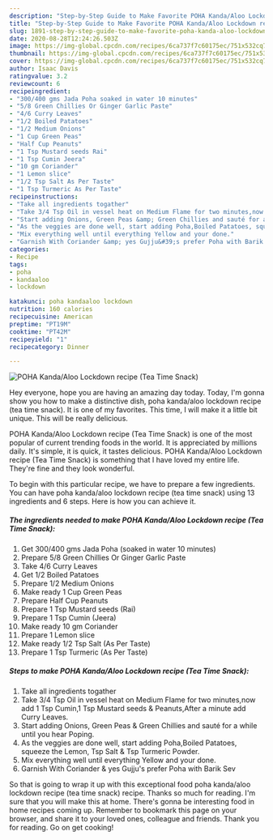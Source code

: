 ```yaml
---
description: "Step-by-Step Guide to Make Favorite POHA Kanda/Aloo Lockdown recipe (Tea Time Snack)"
title: "Step-by-Step Guide to Make Favorite POHA Kanda/Aloo Lockdown recipe (Tea Time Snack)"
slug: 1891-step-by-step-guide-to-make-favorite-poha-kanda-aloo-lockdown-recipe-tea-time-snack
date: 2020-08-28T12:24:26.503Z
image: https://img-global.cpcdn.com/recipes/6ca737f7c60175ec/751x532cq70/poha-kandaaloo-lockdown-recipe-tea-time-snack-recipe-main-photo.jpg
thumbnail: https://img-global.cpcdn.com/recipes/6ca737f7c60175ec/751x532cq70/poha-kandaaloo-lockdown-recipe-tea-time-snack-recipe-main-photo.jpg
cover: https://img-global.cpcdn.com/recipes/6ca737f7c60175ec/751x532cq70/poha-kandaaloo-lockdown-recipe-tea-time-snack-recipe-main-photo.jpg
author: Isaac Davis
ratingvalue: 3.2
reviewcount: 6
recipeingredient:
- "300/400 gms Jada Poha soaked in water 10 minutes"
- "5/8 Green Chillies Or Ginger Garlic Paste"
- "4/6 Curry Leaves"
- "1/2 Boiled Patatoes"
- "1/2 Medium Onions"
- "1 Cup Green Peas"
- "Half Cup Peanuts"
- "1 Tsp Mustard seeds Rai"
- "1 Tsp Cumin Jeera"
- "10 gm Coriander"
- "1 Lemon slice"
- "1/2 Tsp Salt As Per Taste"
- "1 Tsp Turmeric As Per Taste"
recipeinstructions:
- "Take all ingredients togather"
- "Take 3/4 Tsp Oil in vessel heat on Medium Flame for two minutes,now add 1 Tsp Cumin,1 Tsp Mustard seeds &amp; Peanuts,After a minute add Curry Leaves."
- "Start adding Onions, Green Peas &amp; Green Chillies and sauté for a while until you hear Poping."
- "As the veggies are done well, start adding Poha,Boiled Patatoes, squeeze the Lemon, Tsp Salt &amp; Tsp Turmeric Powder."
- "Mix everything well until everything Yellow and your done."
- "Garnish With Coriander &amp; yes Gujju&#39;s prefer Poha with Barik Sev"
categories:
- Recipe
tags:
- poha
- kandaaloo
- lockdown

katakunci: poha kandaaloo lockdown 
nutrition: 160 calories
recipecuisine: American
preptime: "PT19M"
cooktime: "PT42M"
recipeyield: "1"
recipecategory: Dinner

---
```



![POHA Kanda/Aloo Lockdown recipe (Tea Time Snack)](https://img-global.cpcdn.com/recipes/6ca737f7c60175ec/751x532cq70/poha-kandaaloo-lockdown-recipe-tea-time-snack-recipe-main-photo.jpg)

Hey everyone, hope you are having an amazing day today. Today, I'm gonna show you how to make a distinctive dish, poha kanda/aloo lockdown recipe (tea time snack). It is one of my favorites. This time, I will make it a little bit unique. This will be really delicious.

POHA Kanda/Aloo Lockdown recipe (Tea Time Snack) is one of the most popular of current trending foods in the world. It is appreciated by millions daily. It's simple, it is quick, it tastes delicious. POHA Kanda/Aloo Lockdown recipe (Tea Time Snack) is something that I have loved my entire life. They're fine and they look wonderful.




To begin with this particular recipe, we have to prepare a few ingredients. You can have poha kanda/aloo lockdown recipe (tea time snack) using 13 ingredients and 6 steps. Here is how you can achieve it.

<!--inarticleads1-->

##### The ingredients needed to make POHA Kanda/Aloo Lockdown recipe (Tea Time Snack):

1. Get 300/400 gms Jada Poha (soaked in water 10 minutes)
1. Prepare 5/8 Green Chillies Or Ginger Garlic Paste
1. Take 4/6 Curry Leaves
1. Get 1/2 Boiled Patatoes
1. Prepare 1/2 Medium Onions
1. Make ready 1 Cup Green Peas
1. Prepare Half Cup Peanuts
1. Prepare 1 Tsp Mustard seeds (Rai)
1. Prepare 1 Tsp Cumin (Jeera)
1. Make ready 10 gm Coriander
1. Prepare 1 Lemon slice
1. Make ready 1/2 Tsp Salt (As Per Taste)
1. Prepare 1 Tsp Turmeric (As Per Taste)




<!--inarticleads2-->

##### Steps to make POHA Kanda/Aloo Lockdown recipe (Tea Time Snack):

1. Take all ingredients togather
1. Take 3/4 Tsp Oil in vessel heat on Medium Flame for two minutes,now add 1 Tsp Cumin,1 Tsp Mustard seeds &amp; Peanuts,After a minute add Curry Leaves.
1. Start adding Onions, Green Peas &amp; Green Chillies and sauté for a while until you hear Poping.
1. As the veggies are done well, start adding Poha,Boiled Patatoes, squeeze the Lemon, Tsp Salt &amp; Tsp Turmeric Powder.
1. Mix everything well until everything Yellow and your done.
1. Garnish With Coriander &amp; yes Gujju&#39;s prefer Poha with Barik Sev




So that is going to wrap it up with this exceptional food poha kanda/aloo lockdown recipe (tea time snack) recipe. Thanks so much for reading. I'm sure that you will make this at home. There's gonna be interesting food in home recipes coming up. Remember to bookmark this page on your browser, and share it to your loved ones, colleague and friends. Thank you for reading. Go on get cooking!
